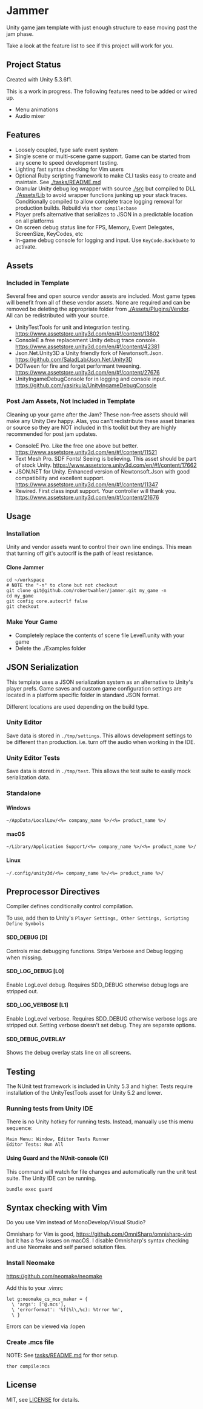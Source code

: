 Jammer
======

Unity game jam template with just enough structure to ease moving past the jam phase.

Take a look at the feature list to see if this project will work for you.

Project Status
--------------

Created with Unity 5.3.6f1. 

This is a work in progress. The following features need to be added or wired up.

* Menu animations
* Audio mixer 

Features
--------

* Loosely coupled, type safe event system
* Single scene or multi-scene game support. Game can be started from any scene to speed development testing.
* Lighting fast syntax checking for Vim users
* Optional Ruby scripting framework to make CLI tasks easy to create and
  maintain.  See [./tasks/README.md](tasks/README.md)
* Granular Unity debug log wrapper with source [./src](src) but compiled to DLL
  [./Assets/Lib](Assets/Lib) to avoid wrapper functions junking up your stack traces.
  Conditionally compiled to allow complete trace logging removal for production
  builds.  Rebuild via `thor compile:base`
* Player prefs alternative that serializes to JSON in a predictable location on all platforms
* On screen debug status line for FPS, Memory, Event Delegates, ScreenSize, KeyCodes, etc
* In-game debug console for logging and input. Use `KeyCode.BackQuote` to activate.

Assets
------

### Included in Template

Several free and open source vendor assets are included. Most game types will
benefit from all of these vendor assets. None are required and can be removed
be deleting the appropriate folder from
[./Assets/Plugins/Vendor](Assets/Plugins/Vendor). All can be redistributed with
your source.

* UnityTestTools for unit and integration testing. https://www.assetstore.unity3d.com/en/#!/content/13802
* ConsoleE a free replacement Unity debug trace console. https://www.assetstore.unity3d.com/en/#!/content/42381
* Json.Net.Unity3D a Unity friendly fork of Newtonsoft.Json. https://github.com/SaladLab/Json.Net.Unity3D
* DOTween for fire and forget performant tweening. https://www.assetstore.unity3d.com/en/#!/content/27676
* UnityIngameDebugConsole for in logging and console input. https://github.com/yasirkula/UnityIngameDebugConsole

### Post Jam Assets, Not Included in Template

Cleaning up your game after the Jam? These non-free assets should will make any
Unity Dev happy. Alas, you can't redistribute these asset binaries or source so
they are NOT included in this toolkit but they are highly recommended for post
jam updates.

* ConsoleE Pro.  Like the free one above but better. https://www.assetstore.unity3d.com/en/#!/content/11521
* Text Mesh Pro. SDF Fonts! Seeing is believing. This asset should be part of stock Unity. https://www.assetstore.unity3d.com/en/#!/content/17662
* JSON.NET for Unity. Enhanced version of Newtonsoft.Json with good compatibility and excellent support. https://www.assetstore.unity3d.com/en/#!/content/11347
* Rewired. First class input support. Your controller will thank you. https://www.assetstore.unity3d.com/en/#!/content/21676

Usage
-----

### Installation

Unity and vendor assets want to control their own line endings.
This mean that turning off git's autocrlf is the path of least resistance.

#### Clone Jammer

    cd ~/workspace
    # NOTE the "-n" to clone but not checkout
    git clone git@github.com/robertwahler/jammer.git my_game -n
    cd my_game 
    git config core.autocrlf false
    git checkout

### Make Your Game

* Completely replace the contents of scene file Level1.unity with your game
* Delete the ./Examples folder

JSON Serialization
------------------

This template uses a JSON serialization system as an alternative to Unity's
player prefs.  Game saves and custom game configuration settings are located in
a platform specific folder in standard JSON format. 

Different locations are used depending on the build type.

### Unity Editor 

Save data is stored in `./tmp/settings`. This allows development settings to be
different than production. i.e. turn off the audio when working in the IDE.

### Unity Editor Tests

Save data is stored in `./tmp/test`. This allows the test suite to easily mock
serialization data.

### Standalone 

#### Windows

    ~/AppData/LocalLow/<%= company_name %>/<%= product_name %>/

#### macOS

    ~/Library/Application Support/<%= company_name %>/<%= product_name %>/

#### Linux

    ~/.config/unity3d/<%= company_name %>/<%= product_name %>/


Preprocessor Directives
-----------------------

Compiler defines conditionally control compilation.

To use, add then to Unity's `Player Settings, Other Settings, Scripting Define Symbols`

#### SDD_DEBUG [D]

Controls misc debugging functions. Strips Verbose and Debug logging when
missing.

#### SDD_LOG_DEBUG [L0]

Enable LogLevel debug. Requires SDD_DEBUG otherwise debug logs are stripped out.

#### SDD_LOG_VERBOSE [L1]

Enable LogLevel verbose. Requires SDD_DEBUG otherwise verbose logs are stripped
out. Setting verbose doesn't set debug.  They are separate options.

#### SDD_DEBUG_OVERLAY

Shows the debug overlay stats line on all screens.

Testing
-------

The NUnit test framework is included in Unity 5.3 and higher.  Tests require
installation of the UnityTestTools asset for Unity 5.2 and lower.

### Running tests from Unity IDE

There is no Unity hotkey for running tests. Instead, manually use this menu sequence:

    Main Menu: Window, Editor Tests Runner
    Editor Tests: Run All

#### Using Guard and the NUnit-console (CI)

This command will watch for file changes and automatically run the unit test
suite. The Unity IDE can be running.

    bundle exec guard

Syntax checking with Vim
------------------------

Do you use Vim instead of MonoDevelop/Visual Studio? 

Omnisharp for Vim is good, https://github.com/OmniSharp/omnisharp-vim but it
has a few issues on macOS. I disable Omnisharp's syntax checking and use Neomake
and self parsed solution files.

### Install Neomake

https://github.com/neomake/neomake 

Add this to your .vimrc

    let g:neomake_cs_mcs_maker = {
      \ 'args': ['@.mcs'],
      \ 'errorformat': '%f(%l\,%c): %trror %m',
      \ }

Errors can be viewed via :lopen

### Create .mcs file

NOTE: See [tasks/README.md](tasks/README.md) for thor setup.

    thor compile:mcs

License
-------

MIT, see [LICENSE](LICENSE) for details.
